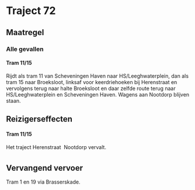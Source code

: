 # Traject 72
## Maatregel
### Alle gevallen

#### Tram 11/15
Rijdt als tram 11 van Scheveningen Haven naar HS/Leeghwaterplein, dan als tram 15 naar Broeksloot, linksaf voor keerdriehoeken bij Herenstraat en vervolgens terug naar halte Broeksloot en daar zelfde route terug naar  HS/Leeghwaterplein en Scheveningen Haven.
Wagens aan Nootdorp blijven staan.

## Reizigerseffecten

#### Tram 11/15
Het traject Herenstraat  Nootdorp vervalt.

## Vervangend vervoer
Tram 1 en 19 via Brasserskade.